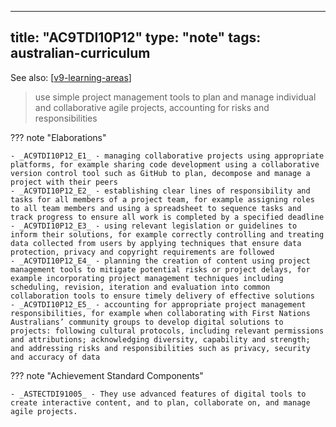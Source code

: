 
---
title: "AC9TDI10P12"
type: "note"
tags: australian-curriculum
---

See also: [[v9-learning-areas]]

> use simple project management tools to plan and manage individual and collaborative agile projects, accounting for risks and responsibilities

??? note "Elaborations"

	- _AC9TDI10P12_E1_ - managing collaborative projects using appropriate platforms, for example sharing code development using a collaborative version control tool such as GitHub to plan, decompose and manage a project with their peers
	- _AC9TDI10P12_E2_ - establishing clear lines of responsibility and tasks for all members of a project team, for example assigning roles to all team members and using a spreadsheet to sequence tasks and track progress to ensure all work is completed by a specified deadline
	- _AC9TDI10P12_E3_ - using relevant legislation or guidelines to inform their solutions, for example correctly controlling and treating data collected from users by applying techniques that ensure data protection, privacy and copyright requirements are followed
	- _AC9TDI10P12_E4_ - planning the creation of content using project management tools to mitigate potential risks or project delays, for example incorporating project management techniques including scheduling, revision, iteration and evaluation into common collaboration tools to ensure timely delivery of effective solutions
	- _AC9TDI10P12_E5_ - accounting for appropriate project management responsibilities, for example when collaborating with First Nations Australians’ community groups to develop digital solutions to projects: following cultural protocols, including relevant permissions and attributions; acknowledging diversity, capability and strength; and addressing risks and responsibilities such as privacy, security and accuracy of data
??? note "Achievement Standard Components"

	- _ASTECTDI91005_ - They use advanced features of digital tools to create interactive content, and to plan, collaborate on, and manage agile projects.

[//begin]: # "Autogenerated link references for markdown compatibility"
[v9-learning-areas]: ../v9-learning-areas "Learning Areas"
[//end]: # "Autogenerated link references"

